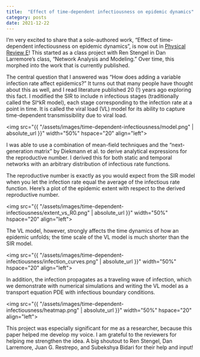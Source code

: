 ```yaml
---
title:  "Effect of time-dependent infectiousness on epidemic dynamics"
category: posts
date: 2021-12-22
---
```

I’m very excited to share that a sole-authored work, “Effect of time-dependent infectiousness on epidemic dynamics”, is now out in [Physical Review E](https://doi.org/10.1103/PhysRevE.104.064302)! This started as a class project with Ren Stengel in Dan Larremore’s class, “Network Analysis and Modeling.” Over time, this morphed into the work that is currently published.

The central question that I answered was “How does adding a variable infection rate affect epidemics?” It turns out that many people have thought about this as well, and I read literature published 20 (!) years ago exploring this fact. I modified the SIR to include n infectious stages (traditionally called the SI^kR model), each stage corresponding to the infection rate at a point in time. It is called the viral load (VL) model for its ability to capture time-dependent transmissibility due to viral load.

<img src="{{ "/assets/images/time-dependent-infectiousness/model.png" | absolute_url }}" width="50%" hspace="20" align="left">

I was able to use a combination of mean-field techniques and the “next-generation matrix” by Diekmann et al. to derive analytical expressions for the reproductive number. I derived this for both static and temporal networks with an arbitrary distribution of infectious rate functions.

The reproductive number is exactly as you would expect from the SIR model when you let the infection rate equal the average of the infectious rate function. Here’s a plot of the epidemic extent with respect to the derived reproductive number.

<img src="{{ "/assets/images/time-dependent-infectiousness/extent_vs_R0.png" | absolute_url }}" width="50%" hspace="20" align="left">

The VL model, however, strongly affects the time dynamics of how an epidemic unfolds; the time scale of the VL model is much shorter than the SIR model.

<img src="{{ "/assets/images/time-dependent-infectiousness/infection_curves.png" | absolute_url }}" width="50%" hspace="20" align="left">

In addition, the infection propagates as a traveling wave of infection, which we demonstrate with numerical simulations and writing the VL model as a transport equation PDE with infectious boundary conditions.

<img src="{{ "/assets/images/time-dependent-infectiousness/heatmap.png" | absolute_url }}" width="50%" hspace="20" align="left">

This project was especially significant for me as a researcher, because this paper helped me develop my voice. I am grateful to the reviewers for helping me strengthen the idea. A big shoutout to Ren Stengel, Dan Larremore, Juan G. Restrepo, and Subekshya Bidari for their help and input!
